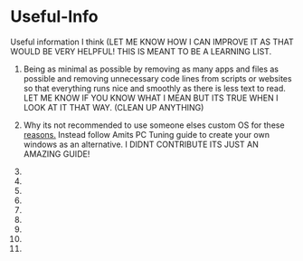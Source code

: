 # Useful-Info
Useful information I think (LET ME KNOW HOW I CAN IMPROVE IT AS THAT WOULD BE VERY HELPFUL! THIS IS MEANT TO BE A LEARNING LIST.

1. Being as minimal as possible by removing as many apps and files as possible and  removing unnecessary code lines from scripts or websites so that everything runs nice and smoothly as there is less text to read. LET ME KNOW IF YOU KNOW WHAT I MEAN BUT ITS TRUE WHEN I LOOK AT IT THAT WAY. (CLEAN UP ANYTHING)

2. Why its not recommended to use someone elses custom OS for these [reasons.](/Dont-use-customos.md) Instead follow Amits PC Tuning guide to create your own windows as an alternative. I DIDNT CONTRIBUTE ITS JUST AN AMAZING GUIDE!

3.


4. 


5.


6. 


7.


8.


9.


10.


11.



























